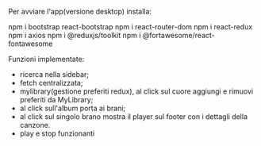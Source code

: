 Per avviare l'app(versione desktop) installa:

npm i bootstrap react-bootstrap
npm i react-router-dom
npm i react-redux
npm i axios
npm i @reduxjs/toolkit
npm i @fortawesome/react-fontawesome


Funzioni implementate:

- ricerca nella sidebar;
- fetch centralizzata;
- mylibrary(gestione preferiti redux), al click sul cuore aggiungi e rimuovi preferiti da MyLibrary;
- al click sull'album porta ai brani;
- al click sul singolo brano mostra il player sul footer con i dettagli della canzone. 
- play e stop funzionanti



